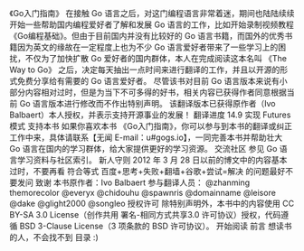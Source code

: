 《Go入门指南》 在接触 Go 语言之后，对这门编程语言非常着迷，期间也陆陆续续开始一些帮助国内编程爱好者了解和发展 Go 语言的工作，比如开始录制视频教程《Go编程基础》。但由于目前国内并没有比较好的 Go 语言书籍，而国外的优秀书籍因为英文的缘故在一定程度上也为不少 Go 语言爱好者带来了一些学习上的困扰，不仅为了加快扩散 Go 爱好者的国内群体，本人在完成阅读这本名叫 《The Way to Go》 之后，决定每天抽出一点时间来进行翻译的工作，并且以开源的形式免费分享给有需要的 Go 语言爱好者。 尽管该书对目前 Go 语言版本来说有小部分内容相对过时，但是为当下不可多得的好书，相关内容已获得作者同意根据当前 Go 语言版本进行修改而不作出特别声明。 该翻译版本已获得原作者（Ivo Balbaert）本人授权，并表示支持开源事业的发展！ 翻译进度 14.9 实现 Futures 模式 支持本书 如果你喜欢本书 《Go入门指南》，你可以参与到本书的翻译或纠正工作中来，具体请联系【无闻 E-mail：u#gogs.io】，一同完善本书并帮助壮大 Go 语言在国内的学习群体，给大家提供更好的学习资源。 交流社区 参见 Go 语言学习资料与社区索引。 新人守则 2012 年 3 月 28 日以前的博文中的内容基本过时，不要再看 符合等式 百度+思考+失败+翻墙+谷歌+尝试=解决 的问题最好不要发问 致谢 本书原作者：Ivo Balbaert 参与翻译人员： @zhanming themorecolor @everyx @chidouhu @spawnris @domainname @leisore @dake @glight2000 @songleo 授权许可 除特别声明外，本书中的内容使用 CC BY-SA 3.0 License（创作共用 署名-相同方式共享3.0 许可协议）授权，代码遵循 BSD 3-Clause License（3 项条款的 BSD 许可协议）。 开始阅读 前言 想读书的人，不会找不到 目录 :)